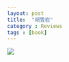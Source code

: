 ```yaml
---
layout: post
title:  "胡雪岩"
category : Reviews
tags : [book]
---
```



![](http://img3.douban.com/mpic/s1231081.jpg)












